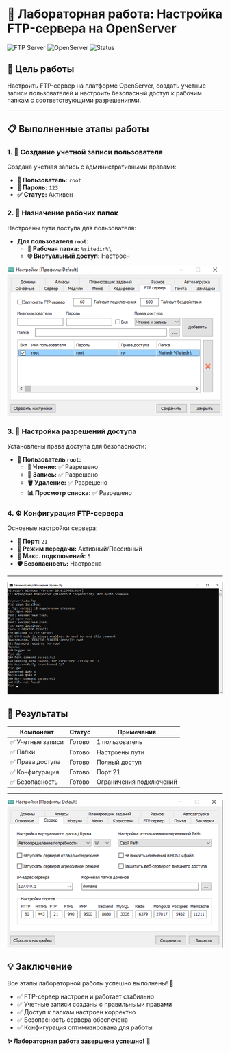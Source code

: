 # 🚀 Лабораторная работа: Настройка FTP-сервера на OpenServer

![FTP Server](https://img.shields.io/badge/FTP-Server-blue) 
![OpenServer](https://img.shields.io/badge/Platform-OpenServer-orange)
![Status](https://img.shields.io/badge/Status-Completed-brightgreen)

## 🎯 Цель работы
Настроить FTP-сервер на платформе OpenServer, создать учетные записи пользователей и настроить безопасный доступ к рабочим папкам с соответствующими разрешениями.

---

## 📋 Выполненные этапы работы

### 1. 👤 Создание учетной записи пользователя
Создана учетная запись с административными правами:
- **👤 Пользователь:** `root`
- **🔑 Пароль:** `123`
- **✅ Статус:** Активен

### 2. 📁 Назначение рабочих папок
Настроены пути доступа для пользователя:
- **Для пользователя `root`:**
  - **📂 Рабочая папка:** `%sitedir%\`
  - **🌐 Виртуальный доступ:** Настроен

![alt text](1-1.png)
### 3. 🔐 Настройка разрешений доступа
Установлены права доступа для безопасности:
- **👑 Пользователь `root`:**
  - **📖 Чтение:** ✅ Разрешено
  - **📝 Запись:** ✅ Разрешено  
  - **🗑️ Удаление:** ✅ Разрешено
  - **📊 Просмотр списка:** ✅ Разрешено

### 4. ⚙️ Конфигурация FTP-сервера
Основные настройки сервера:
- **🔌 Порт:** `21`
- **📡 Режим передачи:** Активный/Пассивный
- **👥 Макс. подключений:** `5`
- **🛡️ Безопасность:** Настроена
---
![alt text](3-1.png)
## 🎉 Результаты

| Компонент | Статус | Примечания |
|-----------|--------|------------|
| ✅ Учетные записи | Готово | 1 пользователь |
| ✅ Папки | Готово | Настроены пути |
| ✅ Права доступа | Готово | Полный доступ |
| ✅ Конфигурация | Готово | Порт 21 |
| ✅ Безопасность | Готово | Ограничения подключений |
 
---
![alt text](2.png)
## 💡 Заключение

Все этапы лабораторной работы успешно выполнены! 🎊

- ✅ FTP-сервер настроен и работает стабильно
- ✅ Учетные записи созданы с правильными правами
- ✅ Доступ к папкам настроен корректно
- ✅ Безопасность сервера обеспечена
- ✅ Конфигурация оптимизирована для работы

**✨ Лабораторная работа завершена успешно!** 🎯